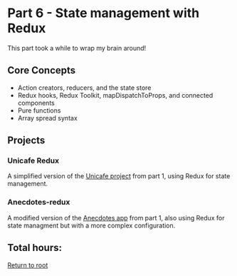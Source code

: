 # Part 6 - State management with Redux

This part took a while to wrap my brain around!

## Core Concepts

- Action creators, reducers, and the state store
- Redux hooks, Redux Toolkit, mapDispatchToProps, and connected components
- Pure functions
- Array spread syntax

## Projects

### Unicafe Redux

A simplified version of the [Unicafe project](https://github.com/jcmsmith/Full-Stack-open/tree/main/part1/unicafe) from part 1, using Redux for state management.

### Anecdotes-redux

A modified version of the [Anecdotes app](https://github.com/jcmsmith/Full-Stack-open/tree/main/part1/anecdotes) from part 1, also using Redux for state managment but with a more complex configuration.

## Total hours:

[Return to root](https://github.com/jcmsmith/Full-Stack-open)
